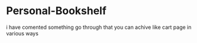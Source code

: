 # Personal-Bookshelf
i have comented something go through that you can achive  like cart page in various ways

